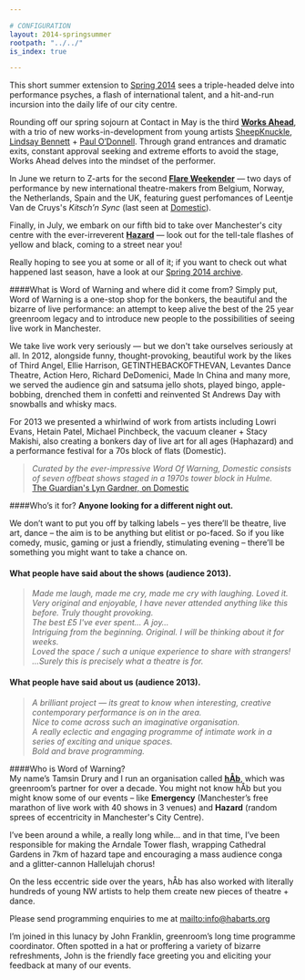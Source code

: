 ```yaml
---

# CONFIGURATION
layout: 2014-springsummer
rootpath: "../../"
is_index: true

---
```

This short summer extension to [Spring 2014](/archive/2014-spring) sees a triple-headed delve into performance psyches, a flash of international talent, and a hit-and-run incursion into the daily life of our city centre.    
                
Rounding off our spring sojourn at Contact in May is the third **[Works Ahead](/current/2014-worksahead)**, with a trio of new works-in-development from young artists [SheepKnuckle](/current/2014-worksahead/sheepknuckle), [Lindsay Bennett](/current/2014-worksahead/bennett) + [Paul O’Donnell](/current/2014-worksahead/odonnell). Through grand entrances and dramatic exits, constant approval seeking and extreme efforts to avoid the stage, Works Ahead delves into the mindset of the performer.     
   
In June we return to Z-arts for the second **[Flare Weekender](/current/2014-flare)** — two days of performance by new international theatre-makers from Belgium, Norway, the Netherlands, Spain and the UK, featuring guest perfomances of Leentje Van de Cruys's *Kitsch’n Sync* (last seen at [Domestic](/archive/2013-domestic/vandecruys)).       
      
Finally, in July, we embark on our fifth bid to take over Manchester's city centre with the ever-irreverent **[Hazard](/current/2014-hazard)** — look out for the tell-tale flashes of yellow and black, coming to a street near you!        
        
Really hoping to see you at some or all of it; if you want to check out what happened last season, have a look at our [Spring 2014 archive](/archive/2014-spring).    
        
####What is Word of Warning and where did it come from?
Simply put, Word of Warning is a one-stop shop for the bonkers, the beautiful and the bizarre of live performance: an attempt to keep alive the best of the 25 year greenroom legacy and to introduce new people to the possibilities of seeing live work in Manchester.

We take live work very seriously — but we don't take ourselves seriously at all. In 2012, alongside funny, thought-provoking, beautiful work by the likes of Third Angel, Ellie Harrison, GETINTHEBACKOFTHEVAN, Levantes Dance Theatre, Action Hero, Richard DeDomenici, Made In China and many more, we served the audience gin and satsuma jello shots, played bingo, apple-bobbing, drenched them in confetti and reinvented St Andrews Day with snowballs and whisky macs.        
       
For 2013 we presented a whirlwind of work from artists including Lowri Evans, Hetain Patel, Michael Pinchbeck, the vacuum cleaner + Stacy Makishi, also creating a bonkers day of live art for all ages (Haphazard) and a performance festival for a 70s block of flats (Domestic).       

>*Curated by the ever-impressive Word Of Warning, Domestic consists of seven offbeat shows staged in a 1970s tower block in Hulme.*<br>[The Guardian's Lyn Gardner, on Domestic](http://www.theguardian.com/stage/2013/nov/02/this-weeks-theatre)
        
####Who’s it for?
**Anyone looking for a different night out.**    

We don’t want to put you off by talking labels – yes there’ll be theatre, live art, dance – the aim is to be anything but elitist or po-faced. So if you like comedy, music, gaming or just a friendly, stimulating evening – there’ll be something you might want to take a chance on.    

#### What people have said about the shows (audience 2013).    
>*Made me laugh, made me cry, made me cry with laughing. Loved it.*       
>*Very original and enjoyable, I have never attended anything like this before. Truly thought provoking.*       
>*The best £5 I've ever spent… A joy…*      
>*Intriguing from the beginning. Original. I will be thinking about it for weeks.*      
>*Loved the space / such a unique experience to share with strangers!*       
>*…Surely this is precisely what a theatre is for.*       
         
#### What people have said about us (audience 2013).    
>*A brilliant project — its great to know when interesting, creative contemporary performance is on in the area.*       
>*Nice to come across such an imaginative organisation.*        
>*A really eclectic and engaging programme of intimate work in a series of exciting and unique spaces.*        
>*Bold and brave programming.*      
       
####Who is Word of Warning?         
My name’s Tamsin Drury and I run an organisation called **[hÅb](/hab)**, which was greenroom’s partner for over a decade. You might not know hÅb but you might know some of our events – like **Emergency** (Manchester’s free marathon of live work with 40 shows in 3 venues) and **Hazard** (random sprees of eccentricity in Manchester's City Centre).

I’ve been around a while, a really long while… and in that time, I’ve been responsible for making the Arndale Tower flash, wrapping Cathedral Gardens in 7km of hazard tape and encouraging a mass audience conga and a glitter-cannon Hallelujah chorus!    

On the less eccentric side over the years, hÅb has also worked with literally hundreds of young NW artists to help them create new pieces of theatre + dance.
          
Please send programming enquiries to me at <mailto:info@habarts.org>             

I’m joined in this lunacy by John Franklin, greenroom’s long time programme coordinator. Often spotted in a hat or proffering a variety of bizarre refreshments, John is the friendly face greeting you and eliciting your feedback at many of our events.
